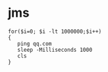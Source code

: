# jms

```
for($i=0; $i -lt 1000000;$i++)
{
   ping qq.com
   sleep -Milliseconds 1000
   cls
}
```
